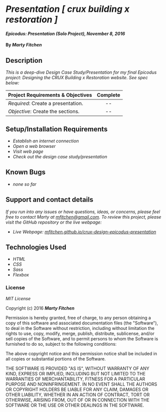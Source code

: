# _Presentation [ crux building x restoration ]_

#### _Epicodus: Presentation (Solo Project), November 8, 2016_

#### By _**Marty Fitchen**_

## Description

_This is a deep-dive Design Case Study/Presentation for my final Epicodus project: Designing the CRUX Building x Restoration website. See spec below:_

Project Requirements & Objectives  | Complete
:------------- | :-------------: |
*Required*: Create a presentation. | --
*Objective*: Create the sections. | --

## Setup/Installation Requirements

* _Establish an internet connection_
* _Open a web browser_
* _Visit web page_
* _Check out the design case study/presentation_

## Known Bugs

* _none so far_

## Support and contact details

_If you run into any issues or have questions, ideas, or concerns, please feel free to contact Marty at <a href="mailto:mfitchen@gmail.com">mfitchen@gmail.com</a>._
_To review this project, please visit the GitHub repository or the live webpage:_

* _Live Webpage: <a href="https://mfitchen.github.io/crux-design-epicodus-presentation">mfitchen.github.io/crux-design-epicodus-presentation</a>_

## Technologies Used

* _HTML_
* _CSS_
* _Sass_
* _Flexbox_

### License

*MIT License*

Copyright (c) 2016 **_Marty Fitchen_**

Permission is hereby granted, free of charge, to any person obtaining a copy of this software and associated documentation files (the "Software"), to deal in the Software without restriction, including without limitation the rights to use, copy, modify, merge, publish, distribute, sublicense, and/or sell copies of the Software, and to permit persons to whom the Software is furnished to do so, subject to the following conditions:

The above copyright notice and this permission notice shall be included in all copies or substantial portions of the Software.

THE SOFTWARE IS PROVIDED "AS IS", WITHOUT WARRANTY OF ANY KIND, EXPRESS OR IMPLIED, INCLUDING BUT NOT LIMITED TO THE WARRANTIES OF MERCHANTABILITY, FITNESS FOR A PARTICULAR PURPOSE AND NONINFRINGEMENT. IN NO EVENT SHALL THE AUTHORS OR COPYRIGHT HOLDERS BE LIABLE FOR ANY CLAIM, DAMAGES OR OTHER LIABILITY, WHETHER IN AN ACTION OF CONTRACT, TORT OR OTHERWISE, ARISING FROM, OUT OF OR IN CONNECTION WITH THE SOFTWARE OR THE USE OR OTHER DEALINGS IN THE SOFTWARE.
